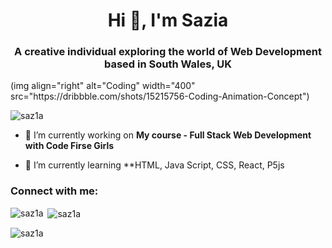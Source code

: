 <h1 align="center">Hi 👋, I'm Sazia</h1>
<h3 align="center">A creative individual exploring the world of Web Development based in South Wales, UK</h3>
(img align="right" alt="Coding" width="400" src="https://dribbble.com/shots/15215756-Coding-Animation-Concept")

<p align="left"> <img src="https://komarev.com/ghpvc/?username=saz1a&label=Profile%20views&color=0e75b6&style=flat" alt="saz1a" /> </p>

- 🔭 I’m currently working on **My course - Full Stack Web Development with Code Firse Girls**

- 🌱 I’m currently learning **HTML, Java Script, CSS, React, P5js 

<h3 align="left">Connect with me:</h3>
<p align="left">
</p>

<p><img align="left" src="https://github-readme-stats.vercel.app/api/top-langs?username=saz1a&show_icons=true&locale=en&layout=compact" alt="saz1a" /></p>

<p>&nbsp;<img align="center" src="https://github-readme-stats.vercel.app/api?username=saz1a&show_icons=true&locale=en" alt="saz1a" /></p>

<p><img align="center" src="https://github-readme-streak-stats.herokuapp.com/?user=saz1a&" alt="saz1a" /></p>
